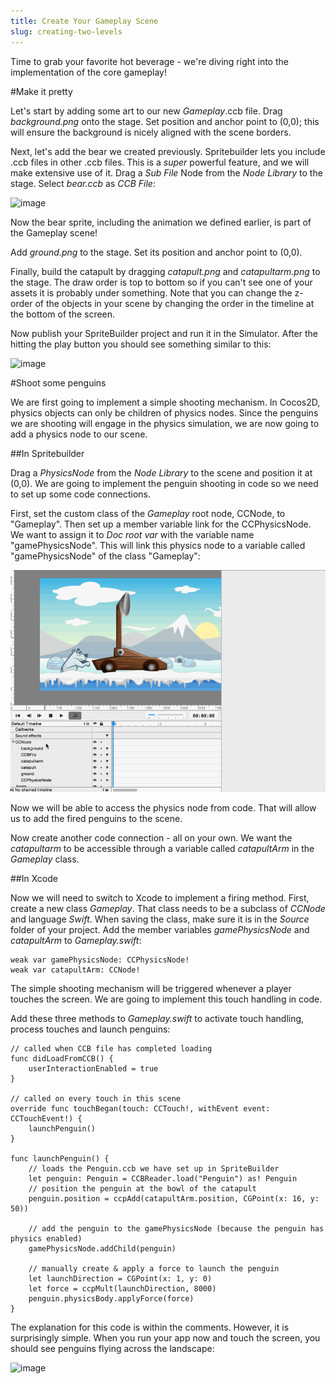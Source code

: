 ```yaml
---
title: Create Your Gameplay Scene
slug: creating-two-levels
---
```


Time to grab your favorite hot beverage - we're diving right into the
implementation of the core gameplay!

#Make it pretty

Let's start by adding some art to our new *Gameplay*.ccb file. Drag *background.png* onto the stage. Set position and anchor point
to (0,0); this will ensure the background is nicely aligned with the
scene borders.

Next, let's add the bear we created previously. Spritebuilder lets you
include .ccb files in other .ccb files. This is a *super* powerful
feature, and we will make extensive use of it. Drag a *Sub File* Node
from the *Node Library* to the stage. Select *bear.ccb* as *CCB File*:

![image](https://s3.amazonaws.com/mgwu-misc/Spritebuilder+Tutorial/Spritebuilder_SubCCBFile.png)

Now the bear sprite, including the animation we defined earlier, is part
of the Gameplay scene!

Add *ground.png* to the stage. Set its position and anchor point to
(0,0).

Finally, build the catapult by dragging *catapult.png* and
*catapultarm.png* to the stage. The draw order is top to bottom so if
you can't see one of your assets it is probably under something. Note
that you can change the z-order of the objects in your scene by changing
the order in the timeline at the bottom of the screen.

Now publish your SpriteBuilder project and run it in the Simulator.
After the hitting the play button you should see something similar to
this:

![image](https://s3.amazonaws.com/mgwu-misc/Spritebuilder+Tutorial/Gameplay1.gif)

#Shoot some penguins

We are first going to implement a simple shooting mechanism. In Cocos2D,
physics objects can only be children of physics nodes. Since the
penguins we are shooting will engage in the physics simulation, we are
now going to add a physics node to our scene.

##In Spritebuilder

Drag a *PhysicsNode* from the *Node Library* to the scene and position
it at (0,0). We are going to implement the penguin shooting in code so
we need to set up some code connections.

First, set the custom class of the *Gameplay* root node, CCNode, to
"Gameplay". Then set up a member variable link for the CCPhysicsNode. We
want to assign it to *Doc root var* with the variable name
"gamePhysicsNode". This will link this physics node to a variable called
"gamePhysicsNode" of the class "Gameplay":

![image](codeConnections.gif)

Now we will be able to access the physics node from code. That will
allow us to add the fired penguins to the scene.

Now create another code connection - all on your own. We want the
*catapultarm* to be accessible through a variable called *catapultArm*
in the *Gameplay* class.

##In Xcode

Now we will need to switch to Xcode to implement a firing method. First,
create a new class *Gameplay*. That class needs to be a subclass of
*CCNode* and language *Swift*. When saving the class, make sure it is in the *Source* folder
of your project. Add the member variables *gamePhysicsNode* and
*catapultArm* to *Gameplay.swift*:

	weak var gamePhysicsNode: CCPhysicsNode!
	weak var catapultArm: CCNode!

<!--explain explicitly unwrapped optionals & let-->

The simple shooting mechanism will be triggered whenever a player
touches the screen. We are going to implement this touch handling in
code.

Add these three methods to *Gameplay.swift* to activate touch handling,
process touches and launch penguins:

	// called when CCB file has completed loading
	func didLoadFromCCB() {
		userInteractionEnabled = true
	}

	// called on every touch in this scene
	override func touchBegan(touch: CCTouch!, withEvent event: CCTouchEvent!) {
		launchPenguin()
	}

	func launchPenguin() {
		// loads the Penguin.ccb we have set up in SpriteBuilder
		let penguin: Penguin = CCBReader.load("Penguin") as! Penguin
		// position the penguin at the bowl of the catapult
		penguin.position = ccpAdd(catapultArm.position, CGPoint(x: 16, y: 50))

		// add the penguin to the gamePhysicsNode (because the penguin has physics enabled)
		gamePhysicsNode.addChild(penguin)

		// manually create & apply a force to launch the penguin
		let launchDirection = CGPoint(x: 1, y: 0)
		let force = ccpMult(launchDirection, 8000)
		penguin.physicsBody.applyForce(force)
	}

The explanation for this code is within the comments. However, it is
surprisingly simple. When you run your app now and touch the screen, you
should see penguins flying across the landscape:

![image](https://s3.amazonaws.com/mgwu-misc/Spritebuilder+Tutorial/FiringPenguins.gif)
